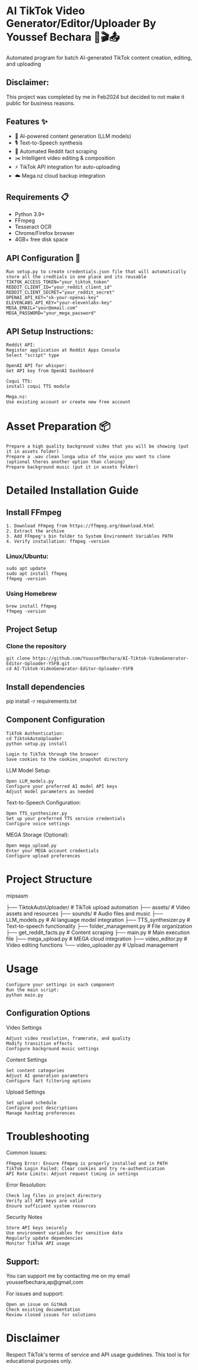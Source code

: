 # AI TikTok Video Generator/Editor/Uploader By Youssef Bechara 🤖🎬📤

Automated program for batch AI-generated TikTok content creation, editing, and uploading

## Disclaimer: 
This project was completed by me in Feb2024 but decided to not make it public for business reasons.

## Features ✨
- 🧠 AI-powered content generation (LLM models)
- 🎙️ Text-to-Speech synthesis
- 📝 Automated Reddit fact scraping
- ✂️ Intelligent video editing & composition
- ⚡ TikTok API integration for auto-uploading
- ☁️ Mega.nz cloud backup integration

## Requirements 📋
- Python 3.9+
- FFmpeg
- Tesseract OCR
- Chrome/Firefox browser
- 4GB+ free disk space

## API Configuration 🔑
    Run setup.py to create credentials.json file that will automatically store all the credtials in one place and its reusable
    TIKTOK_ACCESS_TOKEN="your_tiktok_token"
    REDDIT_CLIENT_ID="your_reddit_client_id"
    REDDIT_CLIENT_SECRET="your_reddit_secret"
    OPENAI_API_KEY="sk-your-openai-key"
    ELEVENLABS_API_KEY="your-elevenlabs-key"
    MEGA_EMAIL="your@email.com"
    MEGA_PASSWORD="your_mega_password"

## API Setup Instructions:
    Reddit API:
    Register application at Reddit Apps Console
    Select "script" type

    OpenAI API for whisper:
    Get API key from OpenAI Dashboard

    Coqui TTS:
    install coqui TTS module 
    
    Mega.nz:
    Use existing account or create new free account

# Asset Preparation 📦
    Prepare a high quality background video that you will be showing (put it in assets folder) 
    Prepare a .wav clean longa udio of the voice you want to clone (optional theres another option than cloning)
    Prepare background music (put it in assets folder)

# Detailed Installation Guide

## Install FFmpeg
    1. Download FFmpeg from https://ffmpeg.org/download.html
    2. Extract the archive
    3. Add FFmpeg's bin folder to System Environment Variables PATH
    4. Verify installation: ffmpeg -version

### Linux/Ubuntu:
    sudo apt update
    sudo apt install ffmpeg
    ffmpeg -version

### Using Homebrew
    brew install ffmpeg
    ffmpeg -version

## Project Setup

### Clone the repository
    git clone https://github.com/YoussefBechara/AI-Tiktok-VideoGenerator-Editor-Uploader-YSFB.git
    cd AI-Tiktok-VideoGenerator-Editor-Uploader-YSFB

## Install dependencies
pip install -r requirements.txt

## Component Configuration
    TikTok Authentication:
    cd TiktokAutoUploader
    python setup.py install

    Login to TikTok through the browser
    Save cookies to the cookies_snapshot directory

LLM Model Setup:

    Open LLM_models.py
    Configure your preferred AI model API keys
    Adjust model parameters as needed

Text-to-Speech Configuration:

    Open TTS_synthesizer.py
    Set up your preferred TTS service credentials
    Configure voice settings

MEGA Storage (Optional):

    Open mega_upload.py
    Enter your MEGA account credentials
    Configure upload preferences

# Project Structure
mipsasm

├── TiktokAutoUploader/    # TikTok upload automation
├── assets/               # Video assets and resources
├── sounds/              # Audio files and music
├── LLM_models.py        # AI language model integration
├── TTS_synthesizer.py   # Text-to-speech functionality
├── folder_management.py # File organization
├── get_reddit_facts.py  # Content scraping
├── main.py             # Main execution file
├── mega_upload.py      # MEGA cloud integration
├── video_editor.py     # Video editing functions
└── video_uploader.py   # Upload management

# Usage

    Configure your settings in each component
    Run the main script:
    python main.py

## Configuration Options
Video Settings

    Adjust video resolution, framerate, and quality
    Modify transition effects
    Configure background music settings

Content Settings

    Set content categories
    Adjust AI generation parameters
    Configure fact filtering options

Upload Settings

    Set upload schedule
    Configure post descriptions
    Manage hashtag preferences

# Troubleshooting
Common Issues:

    FFmpeg Error: Ensure FFmpeg is properly installed and in PATH
    TikTok Login Failed: Clear cookies and try re-authentication
    API Rate Limits: Adjust request timing in settings

Error Resolution:

    Check log files in project directory
    Verify all API keys are valid
    Ensure sufficient system resources

Security Notes

    Store API keys securely
    Use environment variables for sensitive data
    Regularly update dependencies
    Monitor TikTok API usage
    
## Support:
You can support me by contacting me on my email youssefbechara,ap@gmail,com

For issues and support:

    Open an issue on GitHub
    Check existing documentation
    Review closed issues for solutions

# Disclaimer
Respect TikTok's terms of service and API usage guidelines. This tool is for educational purposes only.
